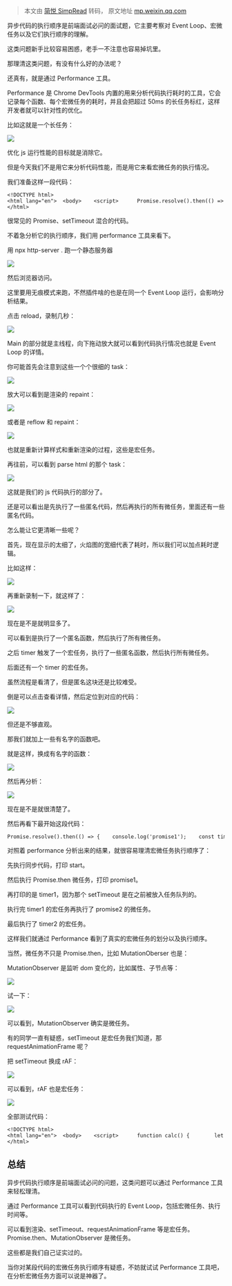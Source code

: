 > 本文由 [简悦 SimpRead](http://ksria.com/simpread/) 转码， 原文地址 [mp.weixin.qq.com](https://mp.weixin.qq.com/s/TLrf27k91iGr8U9jzy1L7w)

异步代码的执行顺序是前端面试必问的面试题，它主要考察对 Event Loop、宏微任务以及它们执行顺序的理解。

这类问题新手比较容易困惑，老手一不注意也容易掉坑里。

那理清这类问题，有没有什么好的办法呢？

还真有，就是通过 Performance 工具。

Performance 是 Chrome DevTools 内置的用来分析代码执行耗时的工具，它会记录每个函数、每个宏微任务的耗时，并且会把超过 50ms 的长任务标红，这样开发者就可以针对性的优化。

比如这就是一个长任务：

![](https://mmbiz.qpic.cn/mmbiz_png/YprkEU0TtGgcic3B9IAF9Xa2JPEfesnicqTibAoTgicFaLXlmgQjODV8hE2E5z8PAjsYxRvftnxBticnH3qKLbRicaow/640?wx_fmt=png)

优化 js 运行性能的目标就是消除它。

但是今天我们不是用它来分析代码性能，而是用它来看宏微任务的执行情况。

我们准备这样一段代码：

```
<!DOCTYPE html><html lang="en">  <body>    <script>      Promise.resolve().then(() => {        console.log('promise1');        const timer2 = setTimeout(() => {          console.log('timer2');        }, 0);      });      const timer1 = setTimeout(() => {        console.log('timer1');        Promise.resolve().then(() => {          console.log('promise2');        });      }, 0);      console.log('start');    </script>  </body></html>
```

很常见的 Promise、setTimeout 混合的代码。

不着急分析它的执行顺序，我们用 performance 工具来看下。

用 npx http-server . 跑一个静态服务器

![](https://mmbiz.qpic.cn/mmbiz_png/YprkEU0TtGgcic3B9IAF9Xa2JPEfesnicqweDJ7BicjqD9savwoG2OUOzqSX79ZqXOPkA7iaeK2DT6cBTLtWiatbomg/640?wx_fmt=png)

然后浏览器访问。

这里要用无痕模式来跑，不然插件啥的也是在同一个 Event Loop 运行，会影响分析结果。

点击 reload，录制几秒：

![](https://mmbiz.qpic.cn/mmbiz_gif/YprkEU0TtGgcic3B9IAF9Xa2JPEfesnicqKoXtaUQAWy5diauJgiaboSpKib0L0iarmb1LWUIiafiaPZuXiay13DqIUuu4Q/640?wx_fmt=gif)

Main 的部分就是主线程，向下拖动放大就可以看到代码执行情况也就是 Event Loop 的详情。

你可能首先会注意到这些一个个很细的 task：

![](https://mmbiz.qpic.cn/mmbiz_png/YprkEU0TtGgcic3B9IAF9Xa2JPEfesnicqyy70fbUFE2ZXEuyyCrtnW5Q3qfJDke507iahcrQ4pbFGxtSry1s8mCQ/640?wx_fmt=png)

放大可以看到是渲染的 repaint：

![](https://mmbiz.qpic.cn/mmbiz_png/YprkEU0TtGgcic3B9IAF9Xa2JPEfesnicq5sBSNrIpOmIBYCJwwib0vpbAgONrln1KMLicfbgpI4PhMUavan3Xf5SA/640?wx_fmt=png)

或者是 reflow 和 repaint：

![](https://mmbiz.qpic.cn/mmbiz_png/YprkEU0TtGgcic3B9IAF9Xa2JPEfesnicq4PEKXsGgicOIH8icA6GF0DPTcvkQ7RlW455OfdibuUlKP6CezG7rShBmg/640?wx_fmt=png)

也就是重新计算样式和重新渲染的过程，这些是宏任务。

再往前，可以看到 parse html 的那个 task：

![](https://mmbiz.qpic.cn/mmbiz_png/YprkEU0TtGgcic3B9IAF9Xa2JPEfesnicqawMrn9EWTxKfhoERib620ImJzUxAOTOxa8yaJsU47LaEPlPcF788sZA/640?wx_fmt=png)

这就是我们的 js 代码执行的部分了。

还是可以看出是先执行了一些匿名代码，然后再执行的所有微任务，里面还有一些匿名代码。

怎么能让它更清晰一些呢？

首先，现在显示的太细了，火焰图的宽细代表了耗时，所以我们可以加点耗时逻辑。

比如这样：

![](https://mmbiz.qpic.cn/mmbiz_png/YprkEU0TtGgcic3B9IAF9Xa2JPEfesnicq5LYBkJUBApXT9db9Nq2SIQv3EKWibd0Lnd6PzsYKHXWL4ibBLugcqfjA/640?wx_fmt=png)

再重新录制一下，就这样了：

![](https://mmbiz.qpic.cn/mmbiz_png/YprkEU0TtGgcic3B9IAF9Xa2JPEfesnicqqSicnMr3vWTJlmK2ZEiciaHib5cnsrq1ibK4B8fb1NdgbhAAp02giaQzyk9w/640?wx_fmt=png)

现在是不是就明显多了。

可以看到是执行了一个匿名函数，然后执行了所有微任务。

之后 timer 触发了一个宏任务，执行了一些匿名函数，然后执行所有微任务。

后面还有一个 timer 的宏任务。

虽然流程是看清了，但是匿名这块还是比较难受。

倒是可以点击查看详情，然后定位到对应的代码：

![](https://mmbiz.qpic.cn/mmbiz_gif/YprkEU0TtGgcic3B9IAF9Xa2JPEfesnicqsQ5riaiaBl5F3lmzPM330qX2GIXibbldfibaRWQ3pzt73sPfugPWl4kGAw/640?wx_fmt=gif)

但还是不够直观。

那我们就加上一些有名字的函数吧。

就是这样，换成有名字的函数：

![](https://mmbiz.qpic.cn/mmbiz_png/YprkEU0TtGgcic3B9IAF9Xa2JPEfesnicqZITcDIsG66hicYtcduiboSoTwNIH2xuWT5fEcgWAUpJnSEOBmsAbtJcw/640?wx_fmt=png)

然后再分析：

![](https://mmbiz.qpic.cn/mmbiz_png/YprkEU0TtGgcic3B9IAF9Xa2JPEfesnicqfrJ9Y0tWtLursfZQkh41ibbzmrSMUSMdkFG7NhyFujjR7hTpic4xibdXg/640?wx_fmt=png)

现在是不是就很清楚了。

然后再看下最开始这段代码：

```
Promise.resolve().then(() => {    console.log('promise1');    const timer2 = setTimeout(() => {      console.log('timer2');    }, 0);});const timer1 = setTimeout(() => {    console.log('timer1');    Promise.resolve().then(() => {      console.log('promise2');    });}, 0);console.log('start');
```

对照着 performance 分析出来的结果，就很容易理清宏微任务执行顺序了：

先执行同步代码，打印 start。

然后执行 Promise.then 微任务，打印 promise1。

再打印的是 timer1，因为那个 setTimeout 是在之前被放入任务队列的。

执行完 timer1 的宏任务再执行了 promise2 的微任务。

最后执行了 timer2 的宏任务。

这样我们就通过 Performance 看到了真实的宏微任务的划分以及执行顺序。

当然，微任务不只是 Promise.then，比如 MutationOberser 也是：

MutationObserver 是监听 dom 变化的，比如属性、子节点等：

![](https://mmbiz.qpic.cn/mmbiz_png/YprkEU0TtGgcic3B9IAF9Xa2JPEfesnicqmez5IOicuCDJ1Ba2ibgBlPTSN2womlYVrooMtk4eqvYfSKAd3zib7Gkxg/640?wx_fmt=png)

试一下：

![](https://mmbiz.qpic.cn/mmbiz_png/YprkEU0TtGgcic3B9IAF9Xa2JPEfesnicqiaHriaXYEcsDDaYxpGzXOTZeEuIqxPrRD7ZZiangXkn2mhlUM8JtibS4wA/640?wx_fmt=png)

可以看到，MutationObserver 确实是微任务。

有的同学一直有疑惑，setTimeout 是宏任务我们知道，那 requestAnimationFrame 呢？

把 setTimeout 换成 rAF：

![](https://mmbiz.qpic.cn/mmbiz_png/YprkEU0TtGgcic3B9IAF9Xa2JPEfesnicq5qO1Pib3VmDibUA21AHV6f86gOMcAEhdQmcvbwMbBZXh3u990XTdTodw/640?wx_fmt=png)

可以看到，rAF 也是宏任务：

![](https://mmbiz.qpic.cn/mmbiz_png/YprkEU0TtGgcic3B9IAF9Xa2JPEfesnicqVMtx8h9yLrqLDbwHG1fvIPOAyDuFZYNKgF9cSBS9OzsATwEa16Zx8w/640?wx_fmt=png)

全部测试代码：

```
<!DOCTYPE html><html lang="en">  <body>    <script>      function calc() {        let a = 0;        for (let i = 0; i < 1000000; i++) {          a += i;        }      }      function printPromise1() {        console.log('promise1');        calc();      }      function printpromise2() {        console.log('promise2');        calc();      }      function printtimer1() {        console.log('timer1');        calc();      }      function printtimer2() {        console.log('timer2');        calc();      }      function printstart() {        console.log('start');        calc();      }      function printMutation() {        console.log('mutation');        calc();      }      Promise.resolve().then(() => {        printPromise1();        const timer2 = setTimeout(() => {          printtimer2();        }, 0);      });      const timer1 = setTimeout(() => {        printtimer1();        Promise.resolve().then(() => {          printpromise2();        });      }, 0);      new MutationObserver(function () {        printMutation();      }).observe(document.body, {        type: 'attribute',        attributeFilter: ['aaa'],      });      document.body.setAttribute('aaa', 'guang');      printstart();    </script>  </body></html>
```

总结
--

异步代码执行顺序是前端面试必问的问题，这类问题可以通过 Performance 工具来轻松理清。

通过 Performance 工具可以看到代码执行的 Event Loop，包括宏微任务、执行时间等。

可以看到渲染、setTimeout、requestAnimationFrame 等是宏任务。Promise.then、MutationObserver 是微任务。

这些都是我们自己证实过的。

当你对某段代码的宏微任务执行顺序有疑惑，不妨就试试 Performance 工具吧，在分析宏微任务方面可以说是神器了。